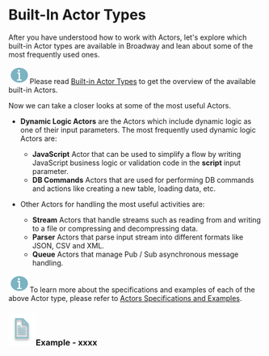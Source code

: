 # Built-In Actor Types

After you have understood how to work with Actors, let's explore which built-in Actor types are available in Broadway and lean about some of the most frequently used ones.

![info](images/information.png)Please read [Built-in Actor Types](/articles/19_Broadway/04_built_in_actor_types.md) to get the overview of the available built-in Actors. 

Now we can take a closer looks at some of the most useful Actors.

* **Dynamic Logic Actors** are the Actors which include dynamic logic as one of their input parameters. The most frequently used dynamic logic Actors are:
  * **JavaScript** Actor that can be used to simplify a flow by writing JavaScript business logic or validation code in the **script** input parameter.
  * **DB Commands** Actors that are used for performing DB commands and actions like creating a new table, loading data, etc.

* Other Actors for handling the most useful activities are:
  * **Stream** Actors that handle streams such as reading from and writing to a file or compressing and decompressing data.
  * **Parser** Actors that parse input stream into different formats like JSON, CSV and XML.
  * **Queue** Actors that manage Pub / Sub asynchronous message handling.

![info](images/information.png)To learn more about the specifications and examples of each of the above Actor type, please refer to [Actors Specifications and Examples](/articles/19_Broadway/actors/README.md).



### ![info](/academy/images/example.png)Example - xxxx

